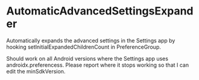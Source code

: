 # AutomaticAdvancedSettingsExpander
Automatically expands the advanced settings in the Settings app by hooking setInitialExpandedChildrenCount in PreferenceGroup.

Should work on all Android versions where the Settings app uses androidx.preferencess. Please report where it stops working so that I can edit the minSdkVersion.
